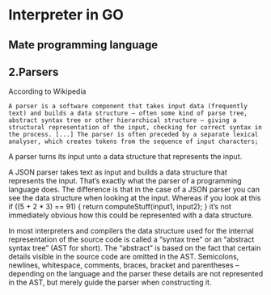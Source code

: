 # Interpreter in GO
## Mate programming language


## 2.Parsers

According to Wikipedia

`
A parser is a software component that takes input data (frequently text) and builds a data structure – often some kind of parse tree, abstract syntax tree or other hierarchical structure – giving a structural representation of the input, checking for correct syntax in the process. [...] The parser is often preceded by a separate lexical analyser, which creates tokens from the sequence of input characters;
`

A parser turns its input unto a data structure that represents the input.

A JSON parser takes text as input and builds a data structure that represents the input. That’s exactly what the parser of a programming language does. The difference is that in the case of a JSON parser you can see the data structure when looking at the input. Whereas if you look at this
if ((5 + 2 * 3) == 91) { return computeStuff(input1, input2); }
it’s not immediately obvious how this could be represented with a data structure.

In most interpreters and compilers the data structure used for the internal representation of
the source code is called a “syntax tree” or an “abstract syntax tree” (AST for short). The “abstract” is based on the fact that certain details visible in the source code are omitted in the AST. Semicolons, newlines, whitespace, comments, braces, bracket and parentheses – depending on the language and the parser these details are not represented in the AST, but merely guide
the parser when constructing it.